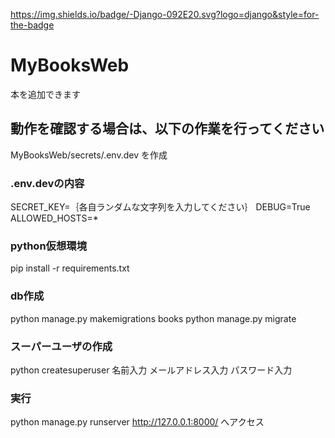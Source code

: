 https://img.shields.io/badge/-Django-092E20.svg?logo=django&style=for-the-badge

# MyBooksWeb
本を追加できます

## 動作を確認する場合は、以下の作業を行ってください
MyBooksWeb/secrets/.env.dev を作成

### .env.devの内容
SECRET_KEY=｛各自ランダムな文字列を入力してください｝
DEBUG=True
ALLOWED_HOSTS=*

### python仮想環境
pip install -r requirements.txt

### db作成
python manage.py makemigrations books
python manage.py migrate

### スーパーユーザの作成
python createsuperuser
名前入力
メールアドレス入力
パスワード入力

### 実行
python manage.py runserver
http://127.0.0.1:8000/ へアクセス
